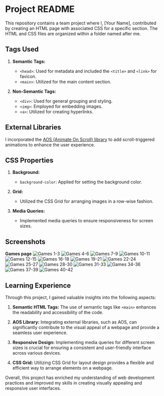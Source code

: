 # Project README

This repository contains a team project where I, [Your Name], contributed by creating an HTML page with associated CSS for a specific section. The HTML and CSS files are organized within a folder named after me.

## Tags Used

1. **Semantic Tags:**
   - `<head>`: Used for metadata and included the `<title>` and `<link>` for favicon.
   - `<main>`: Utilized for the main content section.

2. **Non-Semantic Tags:**
   - `<div>`: Used for general grouping and styling.
   - `<img>`: Employed for embedding images.
   - `<a>`: Utilized for creating hyperlinks.

## External Libraries

I incorporated the [AOS (Animate On Scroll) library](https://michalsnik.github.io/aos/) to add scroll-triggered animations to enhance the user experience.

## CSS Properties

1. **Background:**
   - `background-color`: Applied for setting the background color.

2. **Grid:**
   - Utilized the CSS Grid for arranging images in a row-wise fashion.

3. **Media Queries:**
   - Implemented media queries to ensure responsiveness for screen sizes.

## Screenshots

**Games page**
![Games 1-3](./games/Screenshots/games.PNG)
![Games 4-6](./games/Screenshots/games4-6.PNG)
![Games 7-9](./games/Screenshots/games7-9.PNG)
![Games 10-11](./games/Screenshots/games10-12.PNG)
![Games 12-15](./games/Screenshots/games13-15.PNG)
![Games 16-18](./games/Screenshots/games16-18.PNG)
![Games 19-21](./games/Screenshots/games19-21.PNG)
![Games 22-24](./games/Screenshots/games22-24.PNG)
![Games 25-27](./games/Screenshots/games25-27.PNG)
![Games 28-30](./games/Screenshots/games28-30.PNG)
![Games 31-33](./games/Screenshots/games31-33.PNG)
![Games 34-36](./games/Screenshots/games34-36.PNG)
![Games 37-39](./games/Screenshots/games37-39.PNG)
![Games 40-42](./games/Screenshots/games40-42.PNG)

## Learning Experience

Through this project, I gained valuable insights into the following aspects:

1. **Semantic HTML Tags:** The use of semantic tags like `<main>` enhances the readability and accessibility of the code.

2. **AOS Library:** Integrating external libraries, such as AOS, can significantly contribute to the visual appeal of a webpage and provide a seamless user experience.

3. **Responsive Design:** Implementing media queries for different screen sizes is crucial for ensuring a consistent and user-friendly interface across various devices.

4. **CSS Grid:** Utilizing CSS Grid for layout design provides a flexible and efficient way to arrange elements on a webpage.

Overall, this project has enriched my understanding of web development practices and improved my skills in creating visually appealing and responsive user interfaces.
